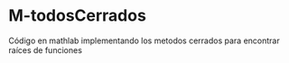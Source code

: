 # M-todosCerrados
Código en mathlab implementando los metodos cerrados para encontrar raíces de funciones
